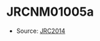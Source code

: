 <a name="material" />

# JRCNM01005a
<script type="application/ld+json">
  {
    "@context": "https://schema.org/",
    "@type": "ChemicalSubstance",
    "http://purl.org/dc/terms/conformsTo":
      {
        "@type": "CreativeWork",
        "@id": "https://bioschemas.org/profiles/ChemicalSubstance/0.4-RELEASE/"
      },
    "@id": "https://egonw.github.io/nanowiki/nanowiki375.html#material",
    "name": "JRCNM01005a",
    "sameAs": "http://127.0.0.1/mediawiki/index.php/Special:URIResolver/JRCNM01005a"
  }
</script>


* Source: [JRC2014](JRC2014.md)
